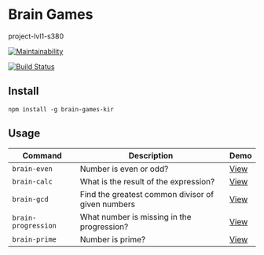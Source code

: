 # Brain Games
project-lvl1-s380


[![Maintainability](https://api.codeclimate.com/v1/badges/75631dad01480cdcf2f3/maintainability)](https://codeclimate.com/github/ekiryutin/project-lvl1-s380/maintainability)

[![Build Status](https://travis-ci.org/ekiryutin/project-lvl1-s380.svg?branch=master)](https://travis-ci.org/ekiryutin/project-lvl1-s380)

## Install
```npm install -g brain-games-kir```

## Usage

| Command           | Description            |  Demo          |
| ----------------- | -----------            | -------------- |
| ```brain-even```  | Number is even or odd? | [View](https://asciinema.org/a/zwZSm9pSabDN60cKOPJ9PmzS1) | 
| ```brain-calc```  | What is the result of the expression? | [View](https://asciinema.org/a/0dbljKcG2dZJEJwiDLza49Jra)  |
| ```brain-gcd```   | Find the greatest common divisor of given numbers | [View](https://asciinema.org/a/lST2kPwi4wUdD76s6mRIQXwkS)  |
| ```brain-progression``` | What number is missing in the progression? | [View](https://asciinema.org/a/35UfSluMU9qLd1UKXz937rOYt)  |
| ```brain-prime```   | Number is prime? | [View](https://asciinema.org/a/mKjzbgg6Tv9RTigofELa9EylT)  |
